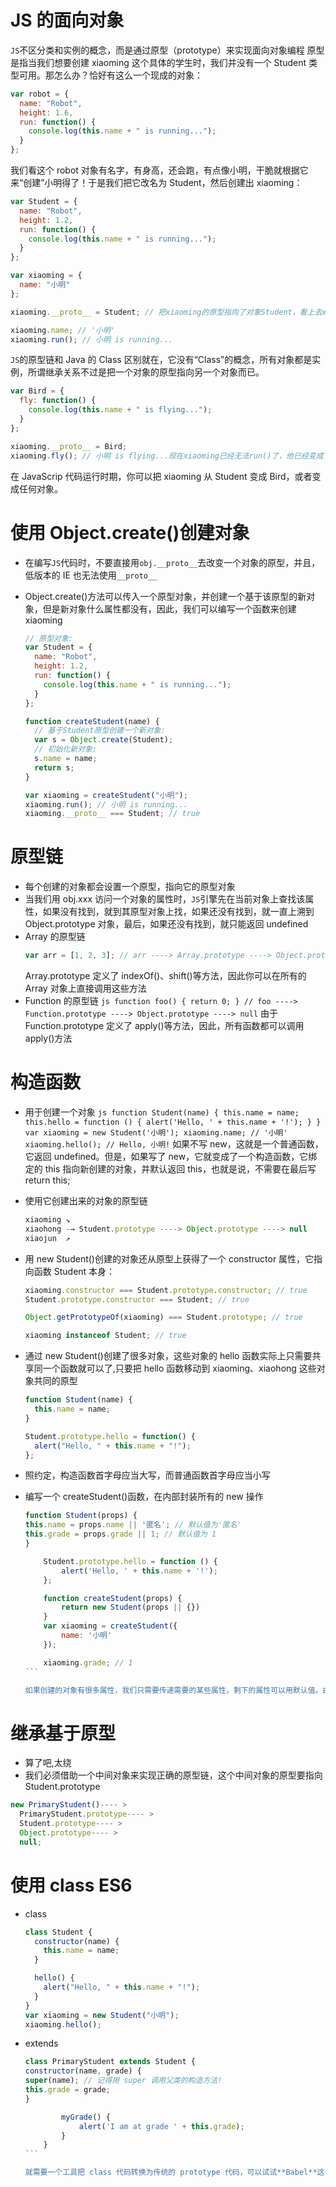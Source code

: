 # JS 的面向对象

`JS`不区分类和实例的概念，而是通过原型（prototype）来实现面向对象编程
原型是指当我们想要创建 xiaoming 这个具体的学生时，我们并没有一个 Student 类型可用。那怎么办？恰好有这么一个现成的对象：

```js
var robot = {
  name: "Robot",
  height: 1.6,
  run: function() {
    console.log(this.name + " is running...");
  }
};
```

我们看这个 robot 对象有名字，有身高，还会跑，有点像小明，干脆就根据它来“创建”小明得了！于是我们把它改名为 Student，然后创建出 xiaoming：

```js
var Student = {
  name: "Robot",
  height: 1.2,
  run: function() {
    console.log(this.name + " is running...");
  }
};

var xiaoming = {
  name: "小明"
};

xiaoming.__proto__ = Student; // 把xiaoming的原型指向了对象Student，看上去xiaoming仿佛是从Student继承下来的：

xiaoming.name; // '小明'
xiaoming.run(); // 小明 is running...
```

`JS`的原型链和 Java 的 Class 区别就在，它没有“Class”的概念，所有对象都是实例，所谓继承关系不过是把一个对象的原型指向另一个对象而已。

```js
var Bird = {
  fly: function() {
    console.log(this.name + " is flying...");
  }
};

xiaoming.__proto__ = Bird;
xiaoming.fly(); // 小明 is flying...现在xiaoming已经无法run()了，他已经变成了一只鸟：
```

在 JavaScrip 代码运行时期，你可以把 xiaoming 从 Student 变成 Bird，或者变成任何对象。

# 使用 Object.create()创建对象

- 在编写`JS`代码时，不要直接用`obj.__proto__`去改变一个对象的原型，并且，低版本的 IE 也无法使用`__proto__`
- Object.create()方法可以传入一个原型对象，并创建一个基于该原型的新对象，但是新对象什么属性都没有，因此，我们可以编写一个函数来创建 xiaoming

  ```js
  // 原型对象:
  var Student = {
    name: "Robot",
    height: 1.2,
    run: function() {
      console.log(this.name + " is running...");
    }
  };

  function createStudent(name) {
    // 基于Student原型创建一个新对象:
    var s = Object.create(Student);
    // 初始化新对象:
    s.name = name;
    return s;
  }

  var xiaoming = createStudent("小明");
  xiaoming.run(); // 小明 is running...
  xiaoming.__proto__ === Student; // true
  ```

# 原型链

- 每个创建的对象都会设置一个原型，指向它的原型对象
- 当我们用 obj.xxx 访问一个对象的属性时，`JS`引擎先在当前对象上查找该属性，如果没有找到，就到其原型对象上找，如果还没有找到，就一直上溯到 Object.prototype 对象，最后，如果还没有找到，就只能返回 undefined
- Array 的原型链
  ```js
  var arr = [1, 2, 3]; // arr ----> Array.prototype ----> Object.prototype ----> null
  ```
  Array.prototype 定义了 indexOf()、shift()等方法，因此你可以在所有的 Array 对象上直接调用这些方法
- Function 的原型链
  `js function foo() { return 0; } // foo ----> Function.prototype ----> Object.prototype ----> null`
  由于 Function.prototype 定义了 apply()等方法，因此，所有函数都可以调用 apply()方法

# 构造函数

- 用于创建一个对象
  `js function Student(name) { this.name = name; this.hello = function () { alert('Hello, ' + this.name + '!'); } } var xiaoming = new Student('小明'); xiaoming.name; // '小明' xiaoming.hello(); // Hello, 小明!`
  如果不写 new，这就是一个普通函数，它返回 undefined。但是，如果写了 new，它就变成了一个构造函数，它绑定的 this 指向新创建的对象，并默认返回 this，也就是说，不需要在最后写 return this;
  
- 使用它创建出来的对象的原型链

  ```js
  xiaoming ↘
  xiaohong -→ Student.prototype ----> Object.prototype ----> null
  xiaojun  ↗
  ```

- 用 new Student()创建的对象还从原型上获得了一个 constructor 属性，它指向函数 Student 本身：

  ```js
  xiaoming.constructor === Student.prototype.constructor; // true
  Student.prototype.constructor === Student; // true

  Object.getPrototypeOf(xiaoming) === Student.prototype; // true

  xiaoming instanceof Student; // true
  ```

- 通过 new Student()创建了很多对象，这些对象的 hello 函数实际上只需要共享同一个函数就可以了,只要把 hello 函数移动到 xiaoming、xiaohong 这些对象共同的原型

  ```js
  function Student(name) {
    this.name = name;
  }

  Student.prototype.hello = function() {
    alert("Hello, " + this.name + "!");
  };
  ```

- 照约定，构造函数首字母应当大写，而普通函数首字母应当小写

- 编写一个 createStudent()函数，在内部封装所有的 new 操作

  ````js
  function Student(props) {
  this.name = props.name || '匿名'; // 默认值为'匿名'
  this.grade = props.grade || 1; // 默认值为 1
  }

      Student.prototype.hello = function () {
          alert('Hello, ' + this.name + '!');
      };

      function createStudent(props) {
          return new Student(props || {})
      }
      var xiaoming = createStudent({
          name: '小明'
      });

      xiaoming.grade; // 1
  ```

  如果创建的对象有很多属性，我们只需要传递需要的某些属性，剩下的属性可以用默认值。由于参数是一个 Object，我们无需记忆参数的顺序。如果恰好从 JSON 拿到了一个对象，就可以直接创建出 xiaoming。

# 继承基于原型

- 算了吧,太绕
- 我们必须借助一个中间对象来实现正确的原型链，这个中间对象的原型要指向 Student.prototype

```js
new PrimaryStudent()---- >
  PrimaryStudent.prototype---- >
  Student.prototype---- >
  Object.prototype---- >
  null;
```

# 使用 class ES6

- class

  ```js
  class Student {
    constructor(name) {
      this.name = name;
    }

    hello() {
      alert("Hello, " + this.name + "!");
    }
  }
  var xiaoming = new Student("小明");
  xiaoming.hello();
  ```

- extends

  ````js
  class PrimaryStudent extends Student {
  constructor(name, grade) {
  super(name); // 记得用 super 调用父类的构造方法!
  this.grade = grade;
  }

          myGrade() {
              alert('I am at grade ' + this.grade);
          }
      }
  ```

  就需要一个工具把 class 代码转换为传统的 prototype 代码，可以试试**Babel**这个工具
  
  ````
  
  ````
